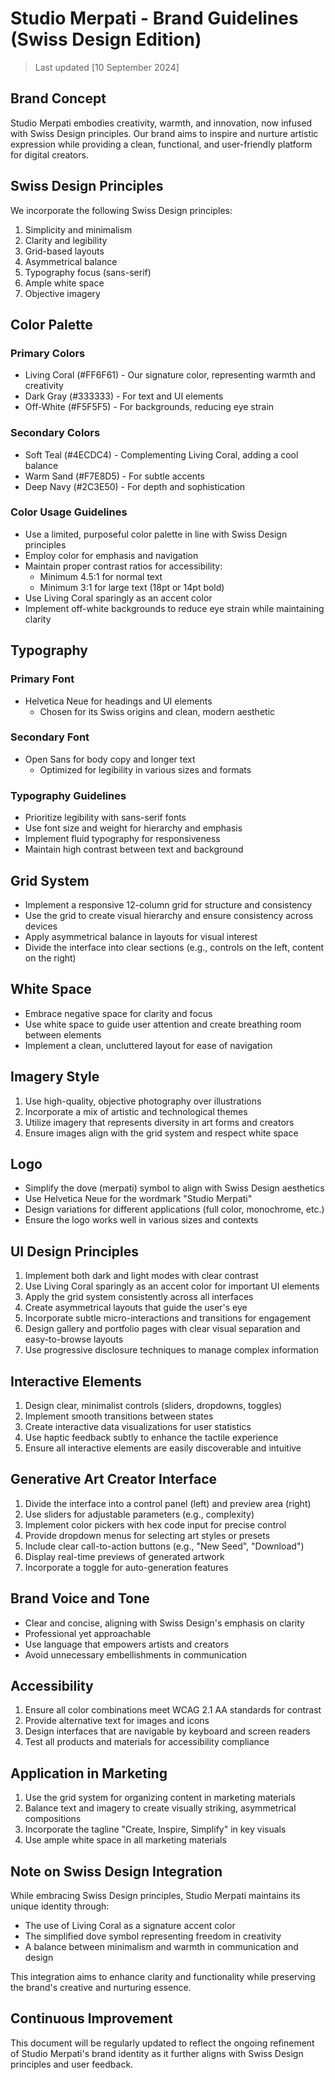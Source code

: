 # Studio Merpati - Brand Guidelines (Swiss Design Edition)

> Last updated [10 September 2024]

## Brand Concept

Studio Merpati embodies creativity, warmth, and innovation, now infused with Swiss Design principles. Our brand aims to inspire and nurture artistic expression while providing a clean, functional, and user-friendly platform for digital creators.

## Swiss Design Principles

We incorporate the following Swiss Design principles:

1. Simplicity and minimalism
2. Clarity and legibility
3. Grid-based layouts
4. Asymmetrical balance
5. Typography focus (sans-serif)
6. Ample white space
7. Objective imagery

## Color Palette

### Primary Colors

- Living Coral (#FF6F61) - Our signature color, representing warmth and creativity
- Dark Gray (#333333) - For text and UI elements
- Off-White (#F5F5F5) - For backgrounds, reducing eye strain

### Secondary Colors

- Soft Teal (#4ECDC4) - Complementing Living Coral, adding a cool balance
- Warm Sand (#F7E8D5) - For subtle accents
- Deep Navy (#2C3E50) - For depth and sophistication

### Color Usage Guidelines

- Use a limited, purposeful color palette in line with Swiss Design principles
- Employ color for emphasis and navigation
- Maintain proper contrast ratios for accessibility:
  - Minimum 4.5:1 for normal text
  - Minimum 3:1 for large text (18pt or 14pt bold)
- Use Living Coral sparingly as an accent color
- Implement off-white backgrounds to reduce eye strain while maintaining clarity

## Typography

### Primary Font

- Helvetica Neue for headings and UI elements
  - Chosen for its Swiss origins and clean, modern aesthetic

### Secondary Font

- Open Sans for body copy and longer text
  - Optimized for legibility in various sizes and formats

### Typography Guidelines

- Prioritize legibility with sans-serif fonts
- Use font size and weight for hierarchy and emphasis
- Implement fluid typography for responsiveness
- Maintain high contrast between text and background

## Grid System

- Implement a responsive 12-column grid for structure and consistency
- Use the grid to create visual hierarchy and ensure consistency across devices
- Apply asymmetrical balance in layouts for visual interest
- Divide the interface into clear sections (e.g., controls on the left, content on the right)

## White Space

- Embrace negative space for clarity and focus
- Use white space to guide user attention and create breathing room between elements
- Implement a clean, uncluttered layout for ease of navigation

## Imagery Style

1. Use high-quality, objective photography over illustrations
2. Incorporate a mix of artistic and technological themes
3. Utilize imagery that represents diversity in art forms and creators
4. Ensure images align with the grid system and respect white space

## Logo

- Simplify the dove (merpati) symbol to align with Swiss Design aesthetics
- Use Helvetica Neue for the wordmark "Studio Merpati"
- Design variations for different applications (full color, monochrome, etc.)
- Ensure the logo works well in various sizes and contexts

## UI Design Principles

1. Implement both dark and light modes with clear contrast
2. Use Living Coral sparingly as an accent color for important UI elements
3. Apply the grid system consistently across all interfaces
4. Create asymmetrical layouts that guide the user's eye
5. Incorporate subtle micro-interactions and transitions for engagement
6. Design gallery and portfolio pages with clear visual separation and easy-to-browse layouts
7. Use progressive disclosure techniques to manage complex information

## Interactive Elements

1. Design clear, minimalist controls (sliders, dropdowns, toggles)
2. Implement smooth transitions between states
3. Create interactive data visualizations for user statistics
4. Use haptic feedback subtly to enhance the tactile experience
5. Ensure all interactive elements are easily discoverable and intuitive

## Generative Art Creator Interface

1. Divide the interface into a control panel (left) and preview area (right)
2. Use sliders for adjustable parameters (e.g., complexity)
3. Implement color pickers with hex code input for precise control
4. Provide dropdown menus for selecting art styles or presets
5. Include clear call-to-action buttons (e.g., "New Seed", "Download")
6. Display real-time previews of generated artwork
7. Incorporate a toggle for auto-generation features

## Brand Voice and Tone

- Clear and concise, aligning with Swiss Design's emphasis on clarity
- Professional yet approachable
- Use language that empowers artists and creators
- Avoid unnecessary embellishments in communication

## Accessibility

1. Ensure all color combinations meet WCAG 2.1 AA standards for contrast
2. Provide alternative text for images and icons
3. Design interfaces that are navigable by keyboard and screen readers
4. Test all products and materials for accessibility compliance

## Application in Marketing

1. Use the grid system for organizing content in marketing materials
2. Balance text and imagery to create visually striking, asymmetrical compositions
3. Incorporate the tagline "Create, Inspire, Simplify" in key visuals
4. Use ample white space in all marketing materials

## Note on Swiss Design Integration

While embracing Swiss Design principles, Studio Merpati maintains its unique identity through:

- The use of Living Coral as a signature accent color
- The simplified dove symbol representing freedom in creativity
- A balance between minimalism and warmth in communication and design

This integration aims to enhance clarity and functionality while preserving the brand's creative and nurturing essence.

## Continuous Improvement

This document will be regularly updated to reflect the ongoing refinement of Studio Merpati's brand identity as it further aligns with Swiss Design principles and user feedback.